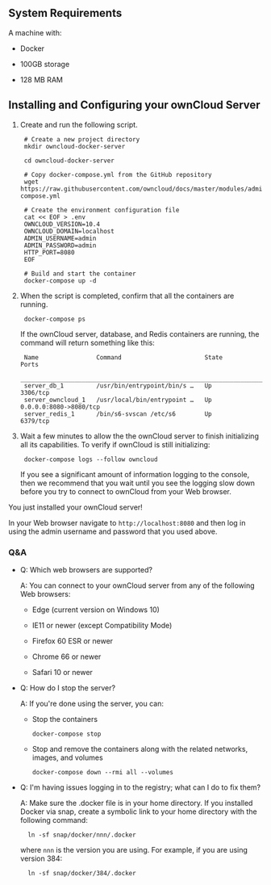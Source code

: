 [//]: # (Primary sources)
[//]: # (https://doc.owncloud.org/server/10.4/admin_manual/installation/deployment_recommendations.html#scenario-1-small-workgroups-and-departments)
[//]: # (https://doc.owncloud.org/server/10.4/admin_manual/installation/docker/)

## System Requirements

A machine with:

* Docker

* 100GB storage

* 128 MB RAM

[//]: # (Storage: https://doc.owncloud.org/server/10.4/admin_manual/installation/deployment_recommendations.html#scenario-1-small-workgroups-and-departments)
[//]: # (RAM: https://doc.owncloud.org/server/10.4/admin_manual/installation/system_requirements.html#memory-requirements)

## Installing and Configuring your ownCloud Server

1. Create and run the following script.

        # Create a new project directory
        mkdir owncloud-docker-server

        cd owncloud-docker-server

        # Copy docker-compose.yml from the GitHub repository
        wget https://raw.githubusercontent.com/owncloud/docs/master/modules/admin_manual/examples/installation/docker/docker-compose.yml

        # Create the environment configuration file
        cat << EOF > .env
        OWNCLOUD_VERSION=10.4
        OWNCLOUD_DOMAIN=localhost
        ADMIN_USERNAME=admin
        ADMIN_PASSWORD=admin
        HTTP_PORT=8080
        EOF

        # Build and start the container
        docker-compose up -d

1. When the script is completed, confirm that all the containers are running.

        docker-compose ps

    If the ownCloud server, database, and Redis containers are running, the command will return something like this:

        Name                Command                       State             Ports
        __________________________________________________________________________________________
        server_db_1         /usr/bin/entrypoint/bin/s …   Up                3306/tcp
        server_owncloud_1   /usr/local/bin/entrypoint …   Up                0.0.0.0:8080->8080/tcp
        server_redis_1      /bin/s6-svscan /etc/s6        Up                6379/tcp

1. Wait a few minutes to allow the the ownCloud server to finish initializing all its capabilities. To verify if ownCloud is still initializing:

        docker-compose logs --follow owncloud

    If you see a significant amount of information logging to the console, then we recommend that you wait until you see the logging slow down before you try to connect to ownCloud from your Web browser.

You just installed your ownCloud server!

In your Web browser navigate to `http://localhost:8080` and then log in using the admin username and password that you used above.

### Q&A

* Q: Which web browsers are supported?

  A: You can connect to your ownCloud server from any of the following Web browsers:

  * Edge (current version on Windows 10)

  * IE11 or newer (except Compatibility Mode)

  * Firefox 60 ESR or newer

  * Chrome 66 or newer

  * Safari 10 or newer

* Q: How do I stop the server?

  A: If you're done using the server, you can:

  * Stop the containers

        docker-compose stop

  * Stop and remove the containers along with the related networks, images, and volumes

        docker-compose down --rmi all --volumes

* Q: I'm having issues logging in to the registry; what can I do to fix them?

  A: Make sure the .docker file is in your home directory. If you installed Docker via snap, create a symbolic link to your home directory with the following command:

        ln -sf snap/docker/nnn/.docker

  where `nnn` is the version you are using. For example, if you are using version 384:
  
        ln -sf snap/docker/384/.docker
